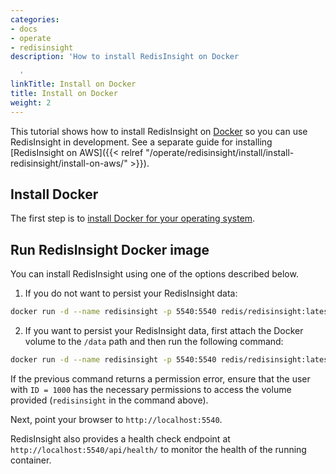 ```yaml
---
categories:
- docs
- operate
- redisinsight
description: 'How to install RedisInsight on Docker

  '
linkTitle: Install on Docker
title: Install on Docker
weight: 2
---
```

This tutorial shows how to install RedisInsight on [Docker](https://www.docker.com/) so you can use RedisInsight in development.
See a separate guide for installing [RedisInsight on AWS]({{< relref "/operate/redisinsight/install/install-redisinsight/install-on-aws/" >}}).

## Install Docker

The first step is to [install Docker for your operating system](https://docs.docker.com/install/). 

## Run RedisInsight Docker image

You can install RedisInsight using one of the options described below.

1. If you do not want to persist your RedisInsight data:

```bash
docker run -d --name redisinsight -p 5540:5540 redis/redisinsight:latest
```
2. If you want to persist your RedisInsight data, first attach the Docker volume to the `/data` path and then run the following command:

```bash
docker run -d --name redisinsight -p 5540:5540 redis/redisinsight:latest -v redisinsight:/data
```

If the previous command returns a permission error, ensure that the user with `ID = 1000` has the necessary permissions to access the volume provided (`redisinsight` in the command above).

Next, point your browser to `http://localhost:5540`.

RedisInsight also provides a health check endpoint at `http://localhost:5540/api/health/` to monitor the health of the running container.
